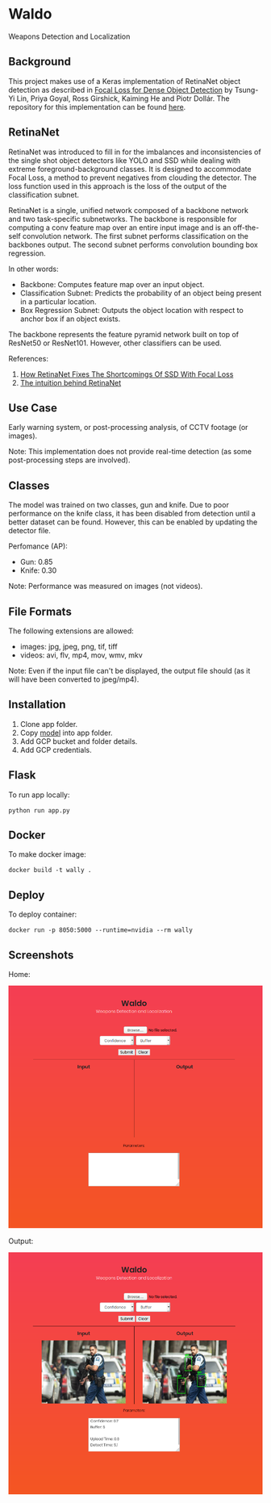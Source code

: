 # Waldo
Weapons Detection and Localization

## Background
This project makes use of a Keras implementation of RetinaNet object detection as described in [Focal Loss for Dense Object Detection](https://arxiv.org/abs/1708.02002) by Tsung-Yi Lin, Priya Goyal, Ross Girshick, Kaiming He and Piotr Dollár. The repository for this implementation can be found [here](https://github.com/fizyr/keras-retinanet).

## RetinaNet

RetinaNet was introduced to fill in for the imbalances and inconsistencies of the single shot object detectors like YOLO and SSD while dealing with extreme foreground-background classes. It is designed to accommodate Focal Loss, a method to prevent negatives from clouding the detector. The loss function used in this approach is the loss of the output of the classification subnet.

RetinaNet is a single, unified network composed of a backbone network and two task-specific subnetworks. The backbone is responsible for computing a conv feature map over an entire input image and is an off-the-self convolution network. The first subnet performs classification on the backbones output. The second subnet performs convolution bounding box regression.

In other words:
* Backbone: Computes feature map over an input object.
* Classification Subnet: Predicts the probability of an object being present in a particular location.
* Box Regression Subnet: Outputs the object location with respect to anchor box if an object exists.

The backbone represents the feature pyramid network built on top of ResNet50 or ResNet101. However, other classifiers can be used.

References:
1. [How RetinaNet Fixes The Shortcomings Of SSD With Focal Loss](https://www.analyticsindiamag.com/what-is-retinanet-ssd-focal-loss/)
2. [The intuition behind RetinaNet](https://medium.com/@14prakash/the-intuition-behind-retinanet-eb636755607d) 

## Use Case

Early warning system, or post-processing analysis, of CCTV footage (or images).

Note: This implementation does not provide real-time detection (as some post-processing steps are involved).

## Classes

The model was trained on two classes, gun and knife. Due to poor performance on the knife class, it has been disabled from detection  until a better dataset can be found. However, this can be enabled by updating the detector file.

Perfomance (AP):
* Gun: 0.85
* Knife: 0.30

Note: Performance was measured on images (not videos).

## File Formats
The following extensions are allowed:
* images: jpg, jpeg, png, tif, tiff
* videos: avi, flv, mp4, mov, wmv, mkv

Note: Even if the input file can't be displayed, the output file should (as it will have been converted to jpeg/mp4).

## Installation
1. Clone app folder.
2. Copy [model](https://github.com/luisra/waldo/blob/master/model/model50.h5) into app folder.
3. Add GCP bucket and folder details.
4. Add GCP credentials.

## Flask
To run app locally:
```
python run app.py
```

## Docker
To make docker image:
```
docker build -t wally .
```

## Deploy
To deploy container:
```
docker run -p 8050:5000 --runtime=nvidia --rm wally 
```

## Screenshots

Home:

<img src="https://github.com/luisra/waldo/blob/master/screenshots/ScreenOne.png" width="625">


Output:

<img src="https://github.com/luisra/waldo/blob/master/screenshots/ScreenTwo.png" width="625">
